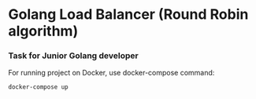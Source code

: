 # Golang Load Balancer (Round Robin algorithm)

### Task for Junior Golang developer

<p>
	For running project on Docker, use docker-compose command:
</p>

    docker-compose up
